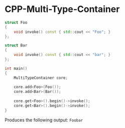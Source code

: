 # CPP-Multi-Type-Container

```cpp
struct Foo
{
    void invoke() const { std::cout << "Foo"; }
};

struct Bar
{
    void invoke() const { std::cout << "bar"; }
};

int main()
{
    MultiTypeContainer core;
    
    core.add<Foo>(Foo());
    core.add<Bar>(Bar());
    
    core.get<Foo>().begin()->invoke();
    core.get<Bar>().begin()->invoke();
}
```
Produces the following output:
``Foobar``
